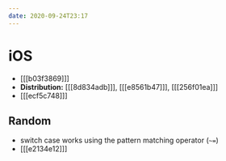 ```yaml
---
date: 2020-09-24T23:17
---
```


# iOS

- [[[b03f3869]]]
- **Distribution:** [[[8d834adb]]], [[[e8561b47]]], [[[256f01ea]]]
- [[[ecf5c748]]]

## Random

- switch case works using the pattern matching operator (`~=`)
- [[[e2134e12]]]
